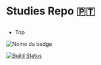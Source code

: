 # Studies Repo :portugal:
<h2></h2>
<ul>
  <li>Top</li>  
  
</ul>

![Nome da badge](https://img.shields.io/github/followers/praguez?style=social)


[![Build Status](https://img.shields.io/github/followers/praguez?style=social)](https://travis-ci.com/praguez/studies)
